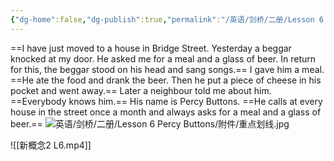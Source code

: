 ```yaml
---
{"dg-home":false,"dg-publish":true,"permalink":"/英语/剑桥/二册/Lesson 6 Percy Buttons/课文/","dgPassFrontmatter":true}
---
```


==I have just moved to a house in Bridge Street. Yesterday a beggar knocked at my door. He asked me for a meal and a glass of beer. In return for this, the beggar stood on his head and sang songs.== I gave him a meal. ==He ate the food and drank the beer. Then he put a piece of cheese in his pocket and went away.== Later a neighbour told me about him. ==Everybody knows him.== His name is Percy Buttons. ==He calls at every house in the street once a month and always asks for a meal and a glass of beer.==
![英语/剑桥/二册/Lesson 6 Percy Buttons/附件/重点划线.jpg](/img/user/%E8%8B%B1%E8%AF%AD/%E5%89%91%E6%A1%A5/%E4%BA%8C%E5%86%8C/Lesson%206%20Percy%20Buttons/%E9%99%84%E4%BB%B6/%E9%87%8D%E7%82%B9%E5%88%92%E7%BA%BF.jpg)

![[新概念2 L6.mp4]]